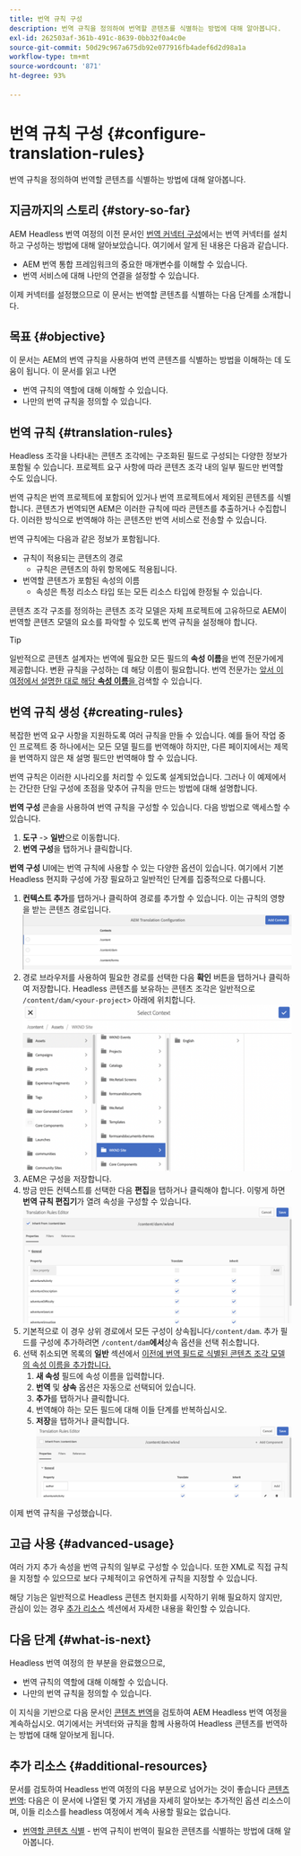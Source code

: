 ```yaml
---
title: 번역 규칙 구성
description: 번역 규칙을 정의하여 번역할 콘텐츠를 식별하는 방법에 대해 알아봅니다.
exl-id: 262503af-361b-491c-8639-0bb32f0a4c0e
source-git-commit: 50d29c967a675db92e077916fb4adef6d2d98a1a
workflow-type: tm+mt
source-wordcount: '871'
ht-degree: 93%

---
```


# 번역 규칙 구성 {#configure-translation-rules}

번역 규칙을 정의하여 번역할 콘텐츠를 식별하는 방법에 대해 알아봅니다.

## 지금까지의 스토리 {#story-so-far}

AEM Headless 번역 여정의 이전 문서인 [번역 커넥터 구성](configure-connector.md)에서는 번역 커넥터를 설치하고 구성하는 방법에 대해 알아보았습니다. 여기에서 알게 된 내용은 다음과 같습니다.

* AEM 번역 통합 프레임워크의 중요한 매개변수를 이해할 수 있습니다.
* 번역 서비스에 대해 나만의 연결을 설정할 수 있습니다.

이제 커넥터를 설정했으므로 이 문서는 번역할 콘텐츠를 식별하는 다음 단계를 소개합니다.

## 목표 {#objective}

이 문서는 AEM의 번역 규칙을 사용하여 번역 콘텐츠를 식별하는 방법을 이해하는 데 도움이 됩니다. 이 문서를 읽고 나면

* 번역 규칙의 역할에 대해 이해할 수 있습니다.
* 나만의 번역 규칙을 정의할 수 있습니다.

## 번역 규칙 {#translation-rules}

Headless 조각을 나타내는 콘텐츠 조각에는 구조화된 필드로 구성되는 다양한 정보가 포함될 수 있습니다. 프로젝트 요구 사항에 따라 콘텐츠 조각 내의 일부 필드만 번역할 수도 있습니다.

번역 규칙은 번역 프로젝트에 포함되어 있거나 번역 프로젝트에서 제외된 콘텐츠를 식별합니다. 콘텐츠가 번역되면 AEM은 이러한 규칙에 따라 콘텐츠를 추출하거나 수집합니다. 이러한 방식으로 번역해야 하는 콘텐츠만 번역 서비스로 전송할 수 있습니다.

번역 규칙에는 다음과 같은 정보가 포함됩니다.

* 규칙이 적용되는 콘텐츠의 경로
   * 규칙은 콘텐츠의 하위 항목에도 적용됩니다.
* 번역할 콘텐츠가 포함된 속성의 이름
   * 속성은 특정 리소스 타입 또는 모든 리소스 타입에 한정될 수 있습니다.

콘텐츠 조각 구조를 정의하는 콘텐츠 조각 모델은 자체 프로젝트에 고유하므로 AEM이 번역할 콘텐츠 모델의 요소를 파악할 수 있도록 번역 규칙을 설정해야 합니다.

>[!TIP]
>
>일반적으로 콘텐츠 설계자는 번역에 필요한 모든 필드의 **속성 이름**&#x200B;을 번역 전문가에게 제공합니다. 변환 규칙을 구성하는 데 해당 이름이 필요합니다. 번역 전문가는 [앞서 이 여정에서 설명한 대로 해당 **속성 이름**&#x200B;을 ](getting-started.md#content-models)검색할 수 있습니다.

## 번역 규칙 생성 {#creating-rules}

복잡한 번역 요구 사항을 지원하도록 여러 규칙을 만들 수 있습니다. 예를 들어 작업 중인 프로젝트 중 하나에서는 모든 모델 필드를 번역해야 하지만, 다른 페이지에서는 제목을 번역하지 않은 채 설명 필드만 번역해야 할 수 있습니다.

번역 규칙은 이러한 시나리오를 처리할 수 있도록 설계되었습니다. 그러나 이 예제에서는 간단한 단일 구성에 초점을 맞추어 규칙을 만드는 방법에 대해 설명합니다.

**번역 구성** 콘솔을 사용하여 번역 규칙을 구성할 수 있습니다. 다음 방법으로 액세스할 수 있습니다.

1. **도구** -> **일반**&#x200B;으로 이동합니다.
1. **번역 구성**&#x200B;을 탭하거나 클릭합니다.

**번역 구성** UI에는 번역 규칙에 사용할 수 있는 다양한 옵션이 있습니다. 여기에서 기본 Headless 현지화 구성에 가장 필요하고 일반적인 단계를 집중적으로 다룹니다.

1. **컨텍스트 추가**를 탭하거나 클릭하여 경로를 추가할 수 있습니다. 이는 규칙의 영향을 받는 콘텐츠 경로입니다.
   ![컨텍스트 추가](assets/add-translation-context.png)
1. 경로 브라우저를 사용하여 필요한 경로를 선택한 다음 **확인** 버튼을 탭하거나 클릭하여 저장합니다. Headless 콘텐츠를 보유하는 콘텐츠 조각은 일반적으로 `/content/dam/<your-project>` 아래에 위치합니다.
   ![경로 선택](assets/select-context.png)
1. AEM은 구성을 저장합니다.
1. 방금 만든 컨텍스트를 선택한 다음 **편집**&#x200B;을 탭하거나 클릭해야 합니다. 이렇게 하면 **번역 규칙 편집기**가 열려 속성을 구성할 수 있습니다.
   ![번역 규칙 편집기](assets/translation-rules-editor.png)
1. 기본적으로 이 경우 상위 경로에서 모든 구성이 상속됩니다`/content/dam`. 추가 필드를 구성에 추가하려면 `/content/dam`**에서**&#x200B;상속 옵션을 선택 취소합니다.
1. 선택 취소되면 목록의 **일반** 섹션에서 [이전에 번역 필드로 식별된 콘텐츠 조각 모델의 속성 이름을 추가합니다.](getting-started.md#content-models)
   1. **새 속성** 필드에 속성 이름을 입력합니다.
   1. **번역** 및 **상속** 옵션은 자동으로 선택되어 있습니다.
   1. **추가**&#x200B;를 탭하거나 클릭합니다.
   1. 번역해야 하는 모든 필드에 대해 이들 단계를 반복하십시오.
   1. **저장**을 탭하거나 클릭합니다.
      ![속성 추가](assets/add-property.png)

이제 번역 규칙을 구성했습니다.

## 고급 사용 {#advanced-usage}

여러 가지 추가 속성을 번역 규칙의 일부로 구성할 수 있습니다. 또한 XML로 직접 규칙을 지정할 수 있으므로 보다 구체적이고 유연하게 규칙을 지정할 수 있습니다.

해당 기능은 일반적으로 Headless 콘텐츠 현지화를 시작하기 위해 필요하지 않지만, 관심이 있는 경우 [추가 리소스](#additional-resources) 섹션에서 자세한 내용을 확인할 수 있습니다.

## 다음 단계 {#what-is-next}

Headless 번역 여정의 한 부분을 완료했으므로,

* 번역 규칙의 역할에 대해 이해할 수 있습니다.
* 나만의 번역 규칙을 정의할 수 있습니다.

이 지식을 기반으로 다음 문서인 [콘텐츠 번역](translate-content.md)을 검토하여 AEM Headless 번역 여정을 계속하십시오. 여기에서는 커넥터와 규칙을 함께 사용하여 Headless 콘텐츠를 번역하는 방법에 대해 알아보게 됩니다.

## 추가 리소스 {#additional-resources}

문서를 검토하여 Headless 번역 여정의 다음 부분으로 넘어가는 것이 좋습니다 [콘텐츠 번역](translate-content.md): 다음은 이 문서에 나열된 몇 가지 개념을 자세히 알아보는 추가적인 옵션 리소스이며, 이들 리소스를 headless 여정에서 계속 사용할 필요는 없습니다.

* [번역할 콘텐츠 식별](/help/sites-administering/tc-rules.md) - 번역 규칙이 번역이 필요한 콘텐츠를 식별하는 방법에 대해 알아봅니다.
